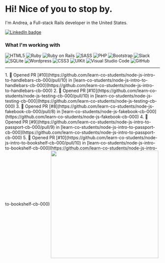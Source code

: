 # Hi! Nice of you to stop by.

I'm Andrea, a Full-stack Rails developer in the United States.

<a href="https://linkedin.com/in/andrea-jasper" target="blank"><img align="center" src="https://img.shields.io/badge/LinkedIn-0077B5?style=for-the-badge&logo=linkedin&logoColor=white" alt="LinkedIn badge" /></a>

### What I'm working with
<img alt="HTML5" src="https://img.shields.io/badge/-HTML5-E34F26?style=flat-square&logo=html5&logoColor=white" /> <img alt="Ruby" src="https://img.shields.io/badge/-RUBY-CC342D?style=flat-square&logo=ruby&logoColor=white" />  <img alt="Ruby on Rails" src="https://img.shields.io/badge/-RUBY_ON_RAILS-CC0000?style=flat-square&logo=ruby-on-rails&logoColor=white" /> <img alt="SASS" src="https://img.shields.io/badge/-SASS-CC6699?style=flat-square&logo=sass&logoColor=white" /> <img alt="PHP" src="https://img.shields.io/badge/-PHP-777BB4?style=flat-square&logo=php&logoColor=white" /> <img alt="Bootstrap" src="https://img.shields.io/badge/-BOOTSTRAP-7952B3?style=flat-square&logo=bootstrap&logoColor=white" /> <img alt="Slack" src="https://img.shields.io/badge/-SLACK-4A154B?style=flat-square&logo=slack&logoColor=white" /> <img alt="SQLite" src="https://img.shields.io/badge/-SQLITE-003B57?style=flat-square&logo=sqlite&logoColor=white" /> <img alt="Wordpress" src="https://img.shields.io/badge/-WORDPRESS-21759B?style=flat-square&logo=wordpress&logoColor=white" /> <img alt="CSS3" src="https://img.shields.io/badge/-CSS3-1572B6?style=flat-square&logo=css3&logoColor=white" /> <img alt="UIKit" src="https://img.shields.io/badge/-UIKIT-2396F3?style=flat-square&logo=uikit&logoColor=white" />
<img alt="Visual Studio Code" src="https://img.shields.io/badge/-VISUAL_STUDIO_CODE-2396F3?style=flat-square&logo=visual-studio-code&logoColor=white" /> <img alt="GitHub" src="https://img.shields.io/badge/-GITHUB-181717?style=flat-square&logo=github&logoColor=white" />

---

<p align=left>
  <!--<a href="https://github.com/andreajasper/github-readme-stats" title="Go to Source">-->
    <!--START_SECTION:activity-->
1. 💪 Opened PR [#10](https://github.com/learn-co-students/node-js-intro-to-handlebars-cb-000/pull/10) in [learn-co-students/node-js-intro-to-handlebars-cb-000](https://github.com/learn-co-students/node-js-intro-to-handlebars-cb-000)
2. 💪 Opened PR [#10](https://github.com/learn-co-students/node-js-testing-cb-000/pull/10) in [learn-co-students/node-js-testing-cb-000](https://github.com/learn-co-students/node-js-testing-cb-000)
3. 💪 Opened PR [#8](https://github.com/learn-co-students/node-js-fakebook-cb-000/pull/8) in [learn-co-students/node-js-fakebook-cb-000](https://github.com/learn-co-students/node-js-fakebook-cb-000)
4. 💪 Opened PR [#9](https://github.com/learn-co-students/node-js-intro-to-passport-cb-000/pull/9) in [learn-co-students/node-js-intro-to-passport-cb-000](https://github.com/learn-co-students/node-js-intro-to-passport-cb-000)
5. 💪 Opened PR [#10](https://github.com/learn-co-students/node-js-intro-to-bookshelf-cb-000/pull/10) in [learn-co-students/node-js-intro-to-bookshelf-cb-000](https://github.com/learn-co-students/node-js-intro-to-bookshelf-cb-000)
<!--END_SECTION:activity-->
    <img width="350" align="center" src="https://github-readme-stats.vercel.app/api?username=andreajasper&show_icons=true&theme=vision-friendly-dark">
  </a>
</p>
